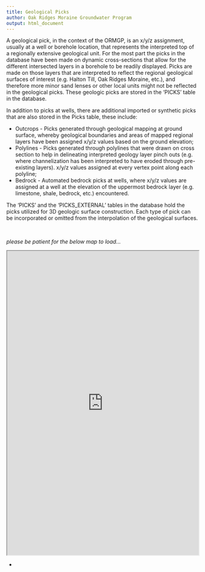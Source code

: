 ```yaml
---
title: Geological Picks
author: Oak Ridges Moraine Groundwater Program
output: html_document
---
```



A geological pick, in the context of the ORMGP, is an x/y/z assignment, usually at a well or borehole location, that represents the interpreted top of a regionally extensive geological unit.  For the most part the picks in the database have been made on dynamic cross-sections that allow for the different intersected layers in a borehole to be readily displayed.  Picks are made on those layers that are interpreted to reflect the regional geological surfaces of interest (e.g. Halton Till, Oak Ridges Moraine, etc.), and therefore more minor sand lenses or other local units might not be reflected in the geological picks. These geologic picks are stored in the ‘PICKS’ table in the database.

In addition to picks at wells, there are additional imported or synthetic picks that are also stored in the Picks table, these include:
- Outcrops - Picks generated through geological mapping at ground surface, whereby geological boundaries and areas of mapped regional layers have been assigned x/y/z values based on the ground elevation;
- Polylines - Picks generated through polylines that were drawn on cross section to help in delineating interpreted geology layer pinch outs (e.g. where channelization has been interpreted to have eroded through pre-existing layers). x/y/z values assigned at every vertex point along each polyline; 
- Bedrock - Automated bedrock picks at wells, where x/y/z values are assigned at a well at the elevation of the uppermost bedrock layer (e.g. limestone, shale, bedrock, etc.) encountered.

The ‘PICKS’ and the ‘PICKS_EXTERNAL’ tables in the database hold the picks utilized for 3D geologic surface construction. Each type of pick can be incorporated or omitted from the interpolation of the geological surfaces. 



<br>

*please be patient for the below map to load...*

<iframe src="https://golang.oakridgeswater.ca/pages/ycdb-picks.html" width="100%" height="800" scrolling="no" allowfullscreen></iframe>
<br>

-